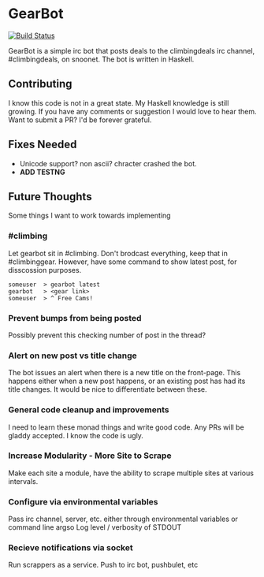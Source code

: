 # GearBot #
[![Build Status](https://travis-ci.org/KyleOndy/GearBot-irc.svg?branch=master)](https://travis-ci.org/KyleOndy/GearBot-irc)

GearBot is a simple irc bot that posts deals to the climbingdeals irc channel, #climbingdeals, on snoonet.
The bot is written in Haskell.

## Contributing ##

I know this code is not in a great state. My Haskell knowledge is still growing.
If you have any comments or suggestion I would love to hear them.
Want to submit a PR? I'd be forever grateful.

## Fixes Needed ##
* Unicode support? non ascii? chracter crashed the bot.
* **ADD TESTNG**

## Future Thoughts ##
Some things I want to work towards implementing

### #climbing
Let gearbot sit in #climbing. Don't brodcast everything, keep that in #climbinggear.
However, have some command to show latest post, for disscossion purposes.

    someuser  > gearbot latest
    gearbot   > <gear link>
    someuser  > ^ Free Cams!

### Prevent bumps from being posted ###
Possibly prevent this checking number of post in the thread?

### Alert on new post vs title change ###

The bot issues an alert when there is a new title on the front-page. This happens either when a new post happens, or an existing post has had its title changes.
It would be nice to differentiate between these.

### General code cleanup and improvements ###

I need to learn these monad things and write good code. Any PRs will be gladdy accepted. I know the code is ugly.

### Increase Modularity - More Site to Scrape ###
Make each site a module, have the ability to scrape multiple sites at various intervals.

### Configure via environmental variables ###
Pass irc channel, server, etc. either through environmental variables or command line argso
Log level / verbosity of STDOUT

### Recieve notifications via socket ###
Run scrappers as a service. Push to irc bot, pushbulet, etc

